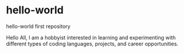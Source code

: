 # hello-world
hello-world first repository

Hello All, 
I am a hobbyist interested in learning and experimenting with different types of coding languages, projects, and career opportunities.
